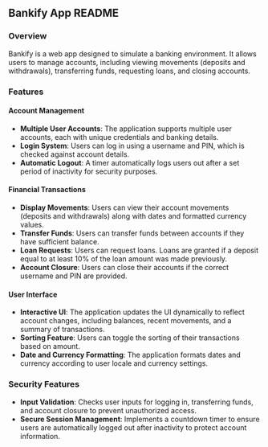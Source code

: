 ## Bankify App README

### Overview

Bankify is a web app designed to simulate a banking environment. It allows users to manage accounts, including viewing movements (deposits and withdrawals), transferring funds, requesting loans, and closing accounts.

### Features

#### Account Management

- **Multiple User Accounts**: The application supports multiple user accounts, each with unique credentials and banking details.
- **Login System**: Users can log in using a username and PIN, which is checked against account details.
- **Automatic Logout**: A timer automatically logs users out after a set period of inactivity for security purposes.

#### Financial Transactions

- **Display Movements**: Users can view their account movements (deposits and withdrawals) along with dates and formatted currency values.
- **Transfer Funds**: Users can transfer funds between accounts if they have sufficient balance.
- **Loan Requests**: Users can request loans. Loans are granted if a deposit equal to at least 10% of the loan amount was made previously.
- **Account Closure**: Users can close their accounts if the correct username and PIN are provided.

#### User Interface

- **Interactive UI**: The application updates the UI dynamically to reflect account changes, including balances, recent movements, and a summary of transactions.
- **Sorting Feature**: Users can toggle the sorting of their transactions based on amount.
- **Date and Currency Formatting**: The application formats dates and currency according to user locale and currency settings.

### Security Features

- **Input Validation**: Checks user inputs for logging in, transferring funds, and account closure to prevent unauthorized access.
- **Secure Session Management**: Implements a countdown timer to ensure users are automatically logged out after inactivity to protect account information.
